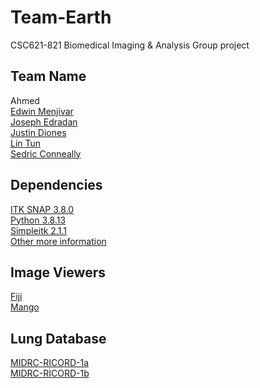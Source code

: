 # Team-Earth
CSC621-821 Biomedical Imaging & Analysis Group project

## Team Name
Ahmed  
[Edwin Menjivar](https://github.com/edwin-menjivar)  
[Joseph Edradan](https://github.com/josephedradan)  
[Justin Diones](https://github.com/justdio)  
[Lin Tun](https://github.com/Geraldlin24)  
[Sedric Conneally](https://github.com/sedricconneally)  

## Dependencies
[ITK SNAP 3.8.0](http://www.itksnap.org/pmwiki/pmwiki.php?n=Downloads.SNAP3)  
[Python 3.8.13](https://www.python.org/)  
[Simpleitk 2.1.1](https://simpleitk.org/)  
[Other more information](https://docs.google.com/presentation/d/1nHPSiN5SzWNaCzu8MHJb3WToRN7UkW1-v6qJujCsw64/edit?usp=sharing)

## Image Viewers
[Fiji](https://imagej.net/software/fiji/)   
[Mango](https://ric.uthscsa.edu/mango/) 

## Lung Database
[MIDRC-RICORD-1a](https://wiki.cancerimagingarchive.net/pages/viewpage.action?pageId=80969742)  
[MIDRC-RICORD-1b](https://wiki.cancerimagingarchive.net/pages/viewpage.action?pageId=80969771)  

